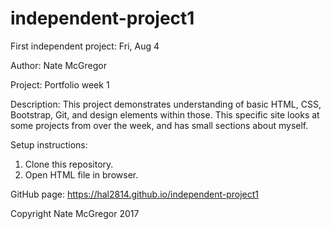 # independent-project1
First independent project: Fri, Aug 4

Author: Nate McGregor

Project: Portfolio week 1

Description:
This project demonstrates understanding of basic HTML, CSS, Bootstrap, Git, and design elements within those. 
This specific site looks at some projects from over the week, and has small sections about myself. 

Setup instructions:
1. Clone this repository.
2. Open HTML file in browser.

GitHub page:
https://hal2814.github.io/independent-project1

Copyright Nate McGregor 2017

